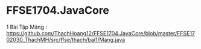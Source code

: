 # FFSE1704.JavaCore
1 Bài Tập Mảng : https://github.com/ThachHoang12/FFSE1704.JavaCore/blob/master/FFSE1702030_ThachMH/src/ffse/thach/bai1/Mang.java
